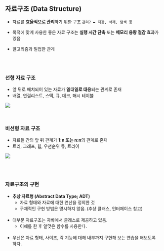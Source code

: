 ## 자료구조 (Data Structure)

- 자료를 **효율적으로 관리**하기 위한 구조
`관리? ► 저장, 삭제, 탐색 등`

- 목적에 맞게 사용한 좋은 자료 구조는 **실행 시간 단축** 또는 **메모리 용량 절감 효과**가 있음

- 알고리즘과 밀접한 관계

</br>
</br>

### 선형 자료 구조

- 앞 뒤로 배치되어 있는 자료가 **일대일로 대응**되는 관계로 존재
- 배열, 연결리스트, 스택, 큐, 데크, 해시 테이블

![](https://velog.velcdn.com/images/yezanee/post/76b52124-c9fb-43c2-9a10-6a9af389fe5f/image.png)

</br>

### 비선형 자료 구조

- 자료들 간의 앞 뒤 관계가 **1:n 또는 n:n**의 관계로 존재
- 트리, 그래프, 힙, 우선순위 큐, 트라이

![](https://velog.velcdn.com/images/yezanee/post/f1d3959a-9971-4307-b01a-1af9357f8c78/image.png)

</br>
</br>

### 자료구조의 구현

- **추상 자료형 (Abstract Data Type; ADT)**
  - 자료 형태와 자료에 대한 연산을 정의한 것
  - 구체적인 구현 방법은 명시하지 않음. (추상 클래스, 인터페이스 참고)
  </br>
- 대부분 자료구조는 자바에서 클래스로 제공하고 있음.
  - 이해를 한 후 알맞은 함수를 사용한다.
  </br>
 - 우선은 자료 형태, 사이즈, 각 기능에 대해 내부까지 구현해 보는 연습을 해보도록 하자.
